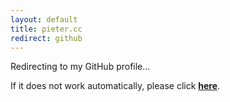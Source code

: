 ```yaml
---
layout: default
title: pieter.cc
redirect: github
---
```


Redirecting to my GitHub profile...

If it does not work automatically, please click **[here](http://walsweer.me/github)**.